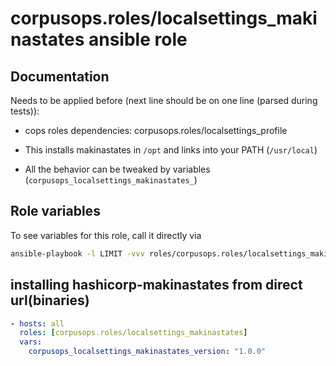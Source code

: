 # corpusops.roles/localsettings_makinastates ansible role
## Documentation
Needs to be applied before (next line should be on one line (parsed during tests)):
- cops roles dependencies: corpusops.roles/localsettings_profile

- This installs makinastates in `/opt` and links into your PATH (`/usr/local`)
- All the behavior can be tweaked by variables (`corpusops_localsettings_makinastates_`)

## Role variables
To see variables for this role, call it directly via
```bash
ansible-playbook -l LIMIT -vvv roles/corpusops.roles/localsettings_makinastates_vars/role.yml
```

## installing hashicorp-makinastates from direct url(binaries)
```yaml
- hosts: all
  roles: [corpusops.roles/localsettings_makinastates]
  vars:
    corpusops_localsettings_makinastates_version: "1.0.0"
```
